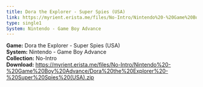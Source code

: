 ```yaml
---
title: Dora the Explorer - Super Spies (USA)
link: https://myrient.erista.me/files/No-Intro/Nintendo%20-%20Game%20Boy%20Advance/Dora%20the%20Explorer%20-%20Super%20Spies%20(USA).zip
type: single1
System: Nintendo - Game Boy Advance
---
```

<b>Game:</b> Dora the Explorer - Super Spies (USA)<br>
<b>System:</b> Nintendo - Game Boy Advance<br>
<b>Collection:</b> No-Intro<br>
<b>Download:</b> https://myrient.erista.me/files/No-Intro/Nintendo%20-%20Game%20Boy%20Advance/Dora%20the%20Explorer%20-%20Super%20Spies%20(USA).zip